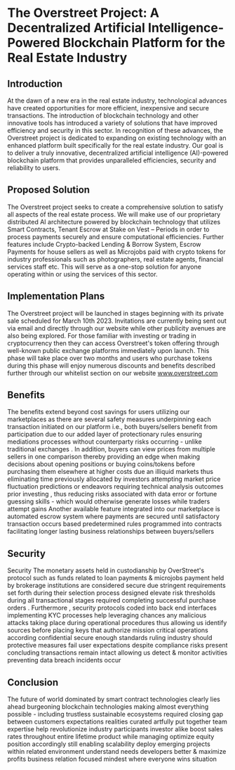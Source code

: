
# The Overstreet Project: A Decentralized Artificial Intelligence-Powered Blockchain Platform for the Real Estate Industry

## Introduction

At the dawn of a new era in the real estate industry, technological advances have created opportunities for more efficient, inexpensive and secure transactions. The introduction of blockchain technology and other innovative tools has introduced a variety of solutions that have improved efficiency and security in this sector. In recognition of these advances, the Overstreet project is dedicated to expanding on existing technology with an enhanced platform built specifically for the real estate industry. Our goal is to deliver a truly innovative, decentralized artificial intelligence (AI)-powered blockchain platform that provides unparalleled efficiencies, security and reliability to users. 

## Proposed Solution
The Overstreet project seeks to create a comprehensive solution to satisfy all aspects of the real estate process. We will make use of our proprietary distributed AI architecture powered by blockchain technology that utilizes Smart Contracts, Tenant Escrow at Stake on Vest – Periods in order to process payments securely and ensure computational efficiencies. Further features include Crypto-backed Lending & Borrow System, Escrow Payments for house sellers as well as Microjobs paid with crypto tokens for industry professionals such as photographers, real estate agents, financial services staff etc. This will serve as a one-stop solution for anyone operating within or using the services of this sector. 

##  Implementation Plans 
The Overstreet project will be launched in stages beginning with its private sale scheduled for March 10th 2023. Invitations are currently being sent out via email and directly through our website while other publicity avenues are also being explored. For those familiar with investing or trading in cryptocurrency then they can access Overstreet's token offering through well-known public exchange platforms immediately upon launch. This phase will take place over two months and users who purchase tokens during this phase will enjoy numerous discounts and benefits described further through our whitelist section on our website www.overstreet.com 

 ## Benefits  
The benefits extend beyond cost savings for users utilizing our marketplaces as there are several safety measures underpinning each transaction initiated on our platform i.e., both buyers/sellers benefit from participation due to our added layer of protectionary rules ensuring mediations processes without counterparty risks occurring - unlike traditional exchanges . In addition, buyers can view prices from multiple sellers in one comparison thereby providing an edge when making decisions about opening positions or buying coins/tokens before purchasing them elsewhere at higher costs due an illiquid markets thus eliminating time previously allocated by investors attempting market price fluctuation predictions or endeavors requiring technical analysis outcomes prior investing , thus reducing risks associated with data error or fortune guessing skills - which would otherwise generate losses while traders attempt gains  Another available feature integrated into our marketplace is automated escrow system where payments are secured until satisfactory transaction occurs based predetermined rules programmed into contracts facilitating longe﻿r lasting business relationships between buyers/sellers 

## Security

Security The monetary assets held in custodianship by OverStreet's protocol such as funds related to loan payments & microjobs payment held by brokerage institutions are considered secure due stringent requirements set forth during their selection process designed elevate risk thresholds during all transactional stages required completing successful purchase orders . Furthermore , security protocols coded into back end interfaces implementing KYC processes help leveraging chances any malicious attacks taking place during operational procedures thus allowing us identify sources before placing keys that authorize mission critical operations according confidential secure enough standards ruling industry should protective measures fail user expectations despite compliance risks present concluding transactions remain intact allowing us detect & monitor activities preventing data breach incidents occur

## Conclusion
 
The future of world dominated by smart contract technologies clearly lies ahead burgeoning blockchain technologies making almost everything possible - including trustless sustainable ecosystems required closing gap between customers expectations realities curated artfully put together team expertise help revolutionize industry participants investor alike boost sales rates throughout entire lifetime product while managing optimize equity position accordingly still enabling scalability deploy emerging projects within related environment understand needs developers better & maximize profits business relation focused mindest where everyone wins situation

